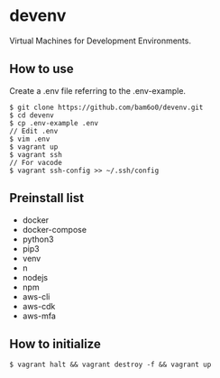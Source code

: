 # devenv
Virtual Machines for Development Environments.

## How to use
Create a .env file referring to the .env-example.
```
$ git clone https://github.com/bam6o0/devenv.git
$ cd devenv
$ cp .env-example .env
// Edit .env
$ vim .env
$ vagrant up
$ vagrant ssh
// For vacode
$ vagrant ssh-config >> ~/.ssh/config
```

## Preinstall list
+ docker
+ docker-compose
+ python3
+ pip3
+ venv
+ n
+ nodejs
+ npm
+ aws-cli
+ aws-cdk
+ aws-mfa

## How to initialize
```
$ vagrant halt && vagrant destroy -f && vagrant up
```
